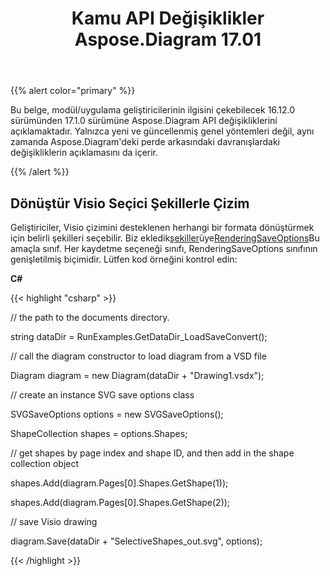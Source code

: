 ﻿---
title: Kamu API Değişiklikler Aspose.Diagram 17.01
type: docs
weight: 10
url: /tr/net/public-api-changes-in-aspose-diagram-17-01/
---
{{% alert color="primary" %}} 

Bu belge, modül/uygulama geliştiricilerinin ilgisini çekebilecek 16.12.0 sürümünden 17.1.0 sürümüne Aspose.Diagram API değişikliklerini açıklamaktadır. Yalnızca yeni ve güncellenmiş genel yöntemleri değil, aynı zamanda Aspose.Diagram'deki perde arkasındaki davranışlardaki değişikliklerin açıklamasını da içerir.

{{% /alert %}} 
## **Dönüştür Visio Seçici Şekillerle Çizim**
Geliştiriciler, Visio çizimini desteklenen herhangi bir formata dönüştürmek için belirli şekilleri seçebilir. Biz ekledik[şekiller](http://www.aspose.com/api/net/diagram/aspose.diagram.saving/renderingsaveoptions/properties/shapes)üye[RenderingSaveOptions](http://www.aspose.com/api/net/diagram/aspose.diagram.saving/renderingsaveoptions)Bu amaçla sınıf. Her kaydetme seçeneği sınıfı, RenderingSaveOptions sınıfının genişletilmiş biçimidir. Lütfen kod örneğini kontrol edin:

**C#**

{{< highlight "csharp" >}}

 // the path to the documents directory.

string dataDir = RunExamples.GetDataDir_LoadSaveConvert();

// call the diagram constructor to load diagram from a VSD file

Diagram diagram = new Diagram(dataDir + "Drawing1.vsdx");

// create an instance SVG save options class

SVGSaveOptions options = new SVGSaveOptions();

ShapeCollection shapes = options.Shapes;

// get shapes by page index and shape ID, and then add in the shape collection object

shapes.Add(diagram.Pages[0].Shapes.GetShape(1));

shapes.Add(diagram.Pages[0].Shapes.GetShape(2));

// save Visio drawing

diagram.Save(dataDir + "SelectiveShapes_out.svg", options);

{{< /highlight >}}

